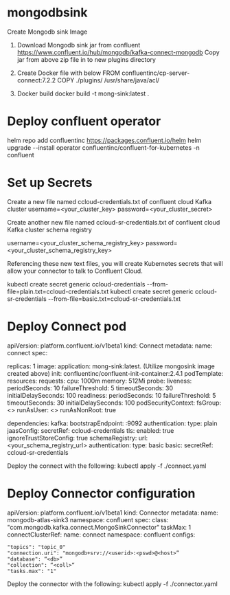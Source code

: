 # mongodbsink
Create Mongodb sink Image
1. Download Mongodb sink jar from confluent 
https://www.confluent.io/hub/mongodb/kafka-connect-mongodb
 Copy jar from above zip file in to new plugins directory

2. Create Docker file with below 
FROM confluentinc/cp-server-connect:7.2.2
COPY ./plugins/ /usr/share/java/acl/

3. Docker build 
docker build -t mong-sink:latest . 




Deploy confluent operator
================================
helm repo add confluentinc https://packages.confluent.io/helm
helm upgrade --install operator confluentinc/confluent-for-kubernetes -n confluent

Set up Secrets
==============
Create a new file named ccloud-credentials.txt of confluent cloud Kafka cluster
username=<your_cluster_key>
password=<your_cluster_secret>

Create another new file named ccloud-sr-credentials.txt of confluent cloud Kafka cluster schema registry 

username=<your_cluster_schema_registry_key>
password=<your_cluster_schema_registry_key>

Referencing these new text files, you will create Kubernetes secrets that will allow your connector to talk to Confluent Cloud.

kubectl create secret generic ccloud-credentials --from-file=plain.txt=ccloud-credentials.txt
kubectl create secret generic ccloud-sr-credentials --from-file=basic.txt=ccloud-sr-credentials.txt



Deploy Connect pod
===================
apiVersion: platform.confluent.io/v1beta1
kind: Connect
metadata:
  name: connect
spec:
  
  replicas: 1
  image:
    application: mong-sink:latest.     (Utilize mongosink image created above)
    init: confluentinc/confluent-init-container:2.4.1
  podTemplate:
   resources:
     requests:
       cpu: 1000m
       memory: 512Mi
   probe:
     liveness:
       periodSeconds: 10
       failureThreshold: 5
       timeoutSeconds: 30
       initialDelaySeconds: 100
     readiness:
       periodSeconds: 10
       failureThreshold: 5
       timeoutSeconds: 30
       initialDelaySeconds: 100
   podSecurityContext:
     fsGroup: <>
     runAsUser: <>
     runAsNonRoot: true

            
  dependencies:
    kafka:
     bootstrapEndpoint: <host>:9092
     authentication:
       type: plain
       jaasConfig:
         secretRef: ccloud-credentials
     tls:
        enabled: true
        ignoreTrustStoreConfig: true
   schemaRegistry:
       url: <your_schema_registry_url>
       authentication:
         type: basic
         basic:
           secretRef: ccloud-sr-credentials

Deploy the connect with the following:
kubectl apply -f ./connect.yaml


Deploy Connector configuration
==========================
apiVersion: platform.confluent.io/v1beta1
kind: Connector
metadata:
  name: mongodb-atlas-sink3
  namespace: confluent
spec:
  class: "com.mongodb.kafka.connect.MongoSinkConnector"
  taskMax: 1
  connectClusterRef:
    name: connect
    namespace: confluent
  configs:
    
    "topics": "topic_0"
    "connection.uri": "mongodb+srv://<userid>:<pswd>@<host>”
    "database": “<db>”
    "collection": “<coll>“
    "tasks.max": "1"

Deploy the connector with the following:
kubectl apply -f ./connector.yaml
